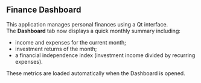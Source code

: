 ## Finance Dashboard

This application manages personal finances using a Qt interface.  
The **Dashboard** tab now displays a quick monthly summary including:

- income and expenses for the current month;
- investment returns of the month;
- a financial independence index (investment income divided by recurring expenses).

These metrics are loaded automatically when the Dashboard is opened.
